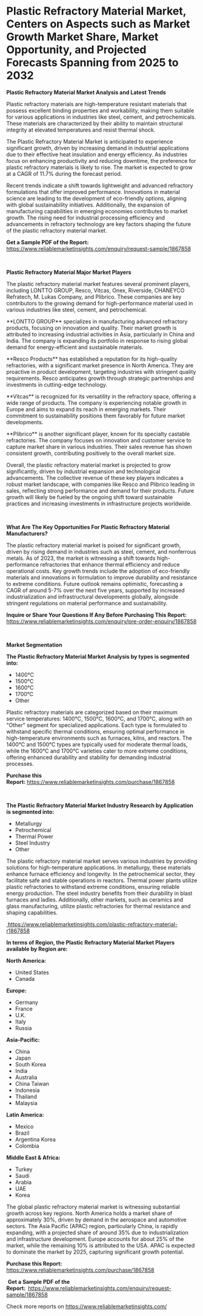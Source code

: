 <p><h1>Plastic Refractory Material Market, Centers on Aspects such as Market Growth Market Share, Market Opportunity, and Projected Forecasts Spanning from 2025 to 2032</h1></p><p><strong>Plastic Refractory Material Market Analysis and Latest Trends</strong></p>
<p><p>Plastic refractory materials are high-temperature resistant materials that possess excellent binding properties and workability, making them suitable for various applications in industries like steel, cement, and petrochemicals. These materials are characterized by their ability to maintain structural integrity at elevated temperatures and resist thermal shock.</p><p>The Plastic Refractory Material Market is anticipated to experience significant growth, driven by increasing demand in industrial applications due to their effective heat insulation and energy efficiency. As industries focus on enhancing productivity and reducing downtime, the preference for plastic refractory materials is likely to rise. The market is expected to grow at a CAGR of 11.7% during the forecast period.</p><p>Recent trends indicate a shift towards lightweight and advanced refractory formulations that offer improved performance. Innovations in material science are leading to the development of eco-friendly options, aligning with global sustainability initiatives. Additionally, the expansion of manufacturing capabilities in emerging economies contributes to market growth. The rising need for industrial processing efficiency and advancements in refractory technology are key factors shaping the future of the plastic refractory material market.</p></p>
<p><strong>Get a Sample PDF of the Report:&nbsp;</strong> <a href="https://www.reliablemarketinsights.com/enquiry/request-sample/1867858?utm_campaign=3212&utm_medium=2&utm_source=Github&utm_content=ia&utm_term=01042025&utm_id=plastic-refractory-material">https://www.reliablemarketinsights.com/enquiry/request-sample/1867858</a></p>
<p>&nbsp;</p>
<p><strong>Plastic Refractory Material Major Market Players</strong></p>
<p><p>The plastic refractory material market features several prominent players, including LONTTO GROUP, Resco, Vitcas, Onex, Riverside, CHANEYCO Refratech, M. Lukas Company, and Plibrico. These companies are key contributors to the growing demand for high-performance material used in various industries like steel, cement, and petrochemical.</p><p>**LONTTO GROUP** specializes in manufacturing advanced refractory products, focusing on innovation and quality. Their market growth is attributed to increasing industrial activities in Asia, particularly in China and India. The company is expanding its portfolio in response to rising global demand for energy-efficient and sustainable materials.</p><p>**Resco Products** has established a reputation for its high-quality refractories, with a significant market presence in North America. They are proactive in product development, targeting industries with stringent quality requirements. Resco anticipates growth through strategic partnerships and investments in cutting-edge technology.</p><p>**Vitcas** is recognized for its versatility in the refractory space, offering a wide range of products. The company is experiencing notable growth in Europe and aims to expand its reach in emerging markets. Their commitment to sustainability positions them favorably for future market developments.</p><p>**Plibrico** is another significant player, known for its specialty castable refractories. The company focuses on innovation and customer service to capture market share in various industries. Their sales revenue has shown consistent growth, contributing positively to the overall market size.</p><p>Overall, the plastic refractory material market is projected to grow significantly, driven by industrial expansion and technological advancements. The collective revenue of these key players indicates a robust market landscape, with companies like Resco and Plibrico leading in sales, reflecting strong performance and demand for their products. Future growth will likely be fueled by the ongoing shift toward sustainable practices and increasing investments in infrastructure projects worldwide.</p></p>
<p>&nbsp;</p>
<p><strong>What Are The Key Opportunities For Plastic Refractory Material Manufacturers?</strong></p>
<p><p>The plastic refractory material market is poised for significant growth, driven by rising demand in industries such as steel, cement, and nonferrous metals. As of 2023, the market is witnessing a shift towards high-performance refractories that enhance thermal efficiency and reduce operational costs. Key growth trends include the adoption of eco-friendly materials and innovations in formulation to improve durability and resistance to extreme conditions. Future outlook remains optimistic, forecasting a CAGR of around 5-7% over the next five years, supported by increased industrialization and infrastructural developments globally, alongside stringent regulations on material performance and sustainability.</p></p>
<p><strong>Inquire or Share Your Questions If Any Before Purchasing This Report:</strong> <a href="https://www.reliablemarketinsights.com/enquiry/pre-order-enquiry/1867858?utm_campaign=3212&utm_medium=2&utm_source=Github&utm_content=ia&utm_term=01042025&utm_id=plastic-refractory-material">https://www.reliablemarketinsights.com/enquiry/pre-order-enquiry/1867858</a></p>
<p>&nbsp;</p>
<p><strong>Market Segmentation</strong></p>
<p><strong>The Plastic Refractory Material Market Analysis by types is segmented into:</strong></p>
<p><ul><li>1400℃</li><li>1500℃</li><li>1600℃</li><li>1700℃</li><li>Other</li></ul></p>
<p><p>Plastic refractory materials are categorized based on their maximum service temperatures: 1400℃, 1500℃, 1600℃, and 1700℃, along with an "Other" segment for specialized applications. Each type is formulated to withstand specific thermal conditions, ensuring optimal performance in high-temperature environments such as furnaces, kilns, and reactors. The 1400℃ and 1500℃ types are typically used for moderate thermal loads, while the 1600℃ and 1700℃ varieties cater to more extreme conditions, offering enhanced durability and stability for demanding industrial processes.</p></p>
<p><strong>Purchase this Report:&nbsp;</strong><a href="https://www.reliablemarketinsights.com/purchase/1867858?utm_campaign=3212&utm_medium=2&utm_source=Github&utm_content=ia&utm_term=01042025&utm_id=plastic-refractory-material">https://www.reliablemarketinsights.com/purchase/1867858</a></p>
<p>&nbsp;</p>
<p><strong>The Plastic Refractory Material Market Industry Research by Application is segmented into:</strong></p>
<p><ul><li>Metallurgy</li><li>Petrochemical</li><li>Thermal Power</li><li>Steel Industry</li><li>Other</li></ul></p>
<p><p>The plastic refractory material market serves various industries by providing solutions for high-temperature applications. In metallurgy, these materials enhance furnace efficiency and longevity. In the petrochemical sector, they facilitate safe and stable operations in reactors. Thermal power plants utilize plastic refractories to withstand extreme conditions, ensuring reliable energy production. The steel industry benefits from their durability in blast furnaces and ladles. Additionally, other markets, such as ceramics and glass manufacturing, utilize plastic refractories for thermal resistance and shaping capabilities.</p></p>
<p><a href="https://www.reliablemarketinsights.com/plastic-refractory-material-r1867858?utm_campaign=3212&utm_medium=2&utm_source=Github&utm_content=ia&utm_term=01042025&utm_id=plastic-refractory-material">&nbsp;https://www.reliablemarketinsights.com/plastic-refractory-material-r1867858</a></p>
<p><strong>In terms of Region, the Plastic Refractory Material Market Players available by Region are:</strong></p>
<p>
    <p> <strong> North America: </strong>
        <ul>
            <li>United States</li>
            <li>Canada</li>
        </ul>
        </p> 
    <p> <strong> Europe: </strong>
        <ul>
            <li>Germany</li>
            <li>France</li>
            <li>U.K.</li>
            <li>Italy</li>
            <li>Russia</li>
        </ul>
        </p> 
    <p> <strong> Asia-Pacific: </strong>
        <ul>
            <li>China</li>
            <li>Japan</li>
            <li>South Korea</li>
            <li>India</li>
            <li>Australia</li>
            <li>China Taiwan</li>
            <li>Indonesia</li>
            <li>Thailand</li>
            <li>Malaysia</li>
        </ul>
        </p> 
    <p> <strong> Latin America: </strong>
        <ul>
            <li>Mexico</li>
            <li>Brazil</li>
            <li>Argentina Korea</li>
            <li>Colombia</li>
        </ul>
        </p> 
    <p> <strong> Middle East & Africa: </strong>
        <ul>
            <li>Turkey</li>
            <li>Saudi</li>
            <li>Arabia</li>
            <li>UAE</li>
            <li>Korea</li>
        </ul>
    </p>
    </p>
<p><p>The global plastic refractory material market is witnessing substantial growth across key regions. North America holds a market share of approximately 30%, driven by demand in the aerospace and automotive sectors. The Asia Pacific (APAC) region, particularly China, is rapidly expanding, with a projected share of around 35% due to industrialization and infrastructure development. Europe accounts for about 25% of the market, while the remaining 10% is attributed to the USA. APAC is expected to dominate the market by 2025, capturing significant growth potential.</p></p>
<p><strong>Purchase this Report: </strong><a href="https://www.reliablemarketinsights.com/purchase/1867858?utm_campaign=3212&utm_medium=2&utm_source=Github&utm_content=ia&utm_term=01042025&utm_id=plastic-refractory-material">https://www.reliablemarketinsights.com/purchase/1867858</a></p>
<p>&nbsp;<strong>Get a Sample PDF of the Report:&nbsp;&nbsp;</strong><a href="https://www.reliablemarketinsights.com/enquiry/request-sample/1867858?utm_campaign=3212&utm_medium=2&utm_source=Github&utm_content=ia&utm_term=01042025&utm_id=plastic-refractory-material">https://www.reliablemarketinsights.com/enquiry/request-sample/1867858</a></p>
<p><strong></strong></p>
<p>Check more reports on <a href="https://www.reliablemarketinsights.com/?utm_campaign=3212&utm_medium=2&utm_source=Github&utm_content=ia&utm_term=01042025&utm_id=plastic-refractory-material">https://www.reliablemarketinsights.com/</a></p>